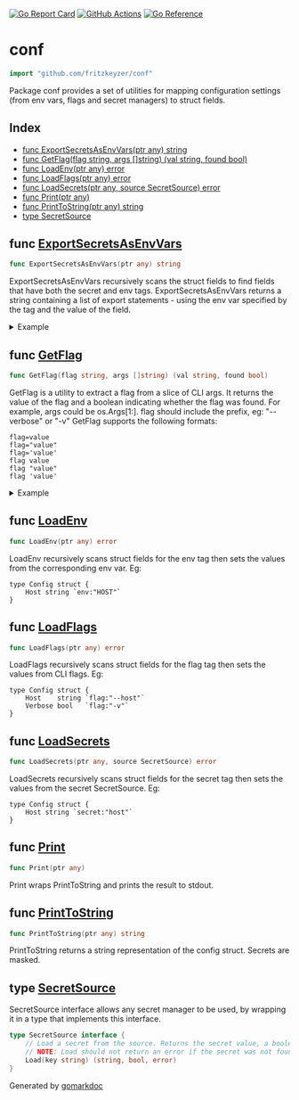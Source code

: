 <!-- Code generated by gomarkdoc. DO NOT EDIT -->

[![Go Report Card](https://goreportcard.com/badge/github.com/fritzkeyzer/conf)](https://goreportcard.com/report/github.com/fritzkeyzer/conf)
[![GitHub Actions](https://github.com/fritzkeyzer/conf/workflows/Test/badge.svg)](https://github.com/fritzkeyzer/conf/actions?query=workflow%3ATest+branch%3Amaster)
[![Go Reference](https://pkg.go.dev/badge/github.com/fritzkeyzer/conf.svg)](https://pkg.go.dev/github.com/fritzkeyzer/conf)

# conf

```go
import "github.com/fritzkeyzer/conf"
```

Package conf provides a set of utilities for mapping configuration settings \(from env vars, flags and secret managers\) to struct fields.

## Index

- [func ExportSecretsAsEnvVars\(ptr any\) string](<#ExportSecretsAsEnvVars>)
- [func GetFlag\(flag string, args \[\]string\) \(val string, found bool\)](<#GetFlag>)
- [func LoadEnv\(ptr any\) error](<#LoadEnv>)
- [func LoadFlags\(ptr any\) error](<#LoadFlags>)
- [func LoadSecrets\(ptr any, source SecretSource\) error](<#LoadSecrets>)
- [func Print\(ptr any\)](<#Print>)
- [func PrintToString\(ptr any\) string](<#PrintToString>)
- [type SecretSource](<#SecretSource>)


<a name="ExportSecretsAsEnvVars"></a>
## func [ExportSecretsAsEnvVars](<https://github.com/fritzkeyzer/conf/blob/master/secret.go#L61>)

```go
func ExportSecretsAsEnvVars(ptr any) string
```

ExportSecretsAsEnvVars recursively scans the struct fields to find fields that have both the secret and env tags. ExportSecretsAsEnvVars returns a string containing a list of export statements \- using the env var specified by the tag and the value of the field.

<details><summary>Example</summary>
<p>



```go
package main

import (
	"fmt"

	"github.com/fritzkeyzer/conf"
)

func main() {
	type Config struct {
		DBUser string `env:"DB_USER" secret:"db-user"`
		DBPass string `env:"DB_PASS" secret:"db-pass"`
	}

	// create a config with the secret fields filled in
	var cfg Config
	cfg.DBUser = "user"
	cfg.DBPass = "pass"

	// print the config as env vars
	// NOTE: only the fields that are tagged with a secret name and env var are exported
	fmt.Println(conf.ExportSecretsAsEnvVars(&cfg))

}
```

#### Output

```
export DB_USER='user'
export DB_PASS='pass'
```

</p>
</details>

<a name="GetFlag"></a>
## func [GetFlag](<https://github.com/fritzkeyzer/conf/blob/master/flag.go#L25>)

```go
func GetFlag(flag string, args []string) (val string, found bool)
```

GetFlag is a utility to extract a flag from a slice of CLI args. It returns the value of the flag and a boolean indicating whether the flag was found. For example, args could be os.Args\[1:\]. flag should include the prefix, eg: "\-\-verbose" or "\-v" GetFlag supports the following formats:

```
flag=value
flag="value"
flag='value'
flag value
flag "value"
flag 'value'
```

<details><summary>Example</summary>
<p>



```go
package main

import (
	"fmt"

	"github.com/fritzkeyzer/conf"
)

func main() {
	args := []string{"nonsense", "--xyz=abc", "nonsense", "-v"}

	xyz, _ := conf.GetFlag("--xyz", args)
	_, verbose := conf.GetFlag("-v", args)

	fmt.Printf("xyz = %q, verbose = %v", xyz, verbose)

}
```

#### Output

```
xyz = "abc", verbose = true
```

</p>
</details>

<a name="LoadEnv"></a>
## func [LoadEnv](<https://github.com/fritzkeyzer/conf/blob/master/env.go#L16>)

```go
func LoadEnv(ptr any) error
```

LoadEnv recursively scans struct fields for the env tag then sets the values from the corresponding env var. Eg:

```
type Config struct {
	Host string `env:"HOST"`
}
```

<a name="LoadFlags"></a>
## func [LoadFlags](<https://github.com/fritzkeyzer/conf/blob/master/flag.go#L65>)

```go
func LoadFlags(ptr any) error
```

LoadFlags recursively scans struct fields for the flag tag then sets the values from CLI flags. Eg:

```
type Config struct {
	Host    string `flag:"--host"`
	Verbose bool   `flag:"-v"`
}
```

<a name="LoadSecrets"></a>
## func [LoadSecrets](<https://github.com/fritzkeyzer/conf/blob/master/secret.go#L23>)

```go
func LoadSecrets(ptr any, source SecretSource) error
```

LoadSecrets recursively scans struct fields for the secret tag then sets the values from the secret SecretSource. Eg:

```
type Config struct {
	Host string `secret:"host"`
}
```

<a name="Print"></a>
## func [Print](<https://github.com/fritzkeyzer/conf/blob/master/print.go#L18>)

```go
func Print(ptr any)
```

Print wraps PrintToString and prints the result to stdout.

<a name="PrintToString"></a>
## func [PrintToString](<https://github.com/fritzkeyzer/conf/blob/master/print.go#L23>)

```go
func PrintToString(ptr any) string
```

PrintToString returns a string representation of the config struct. Secrets are masked.

<a name="SecretSource"></a>
## type [SecretSource](<https://github.com/fritzkeyzer/conf/blob/master/secret.go#L11-L15>)

SecretSource interface allows any secret manager to be used, by wrapping it in a type that implements this interface.

```go
type SecretSource interface {
    // Load a secret from the source. Returns the secret value, a boolean indicating if the secret was found and an error.
    // NOTE: Load should not return an error if the secret was not found, but should instead return "", false, nil.
    Load(key string) (string, bool, error)
}
```

Generated by [gomarkdoc](<https://github.com/princjef/gomarkdoc>)
